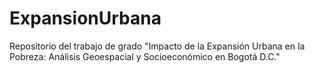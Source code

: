# ExpansionUrbana
Repositorio del trabajo de grado "Impacto de la Expansión Urbana en la Pobreza: Análisis Geoespacial y Socioeconómico en Bogotá D.C." 
